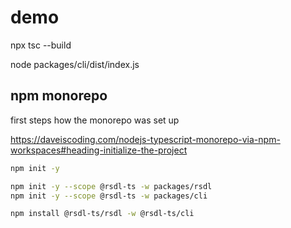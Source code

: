 # demo

npx tsc --build

 node packages/cli/dist/index.js


## npm monorepo

first steps how the monorepo was set up

https://daveiscoding.com/nodejs-typescript-monorepo-via-npm-workspaces#heading-initialize-the-project

```bash
npm init -y

npm init -y --scope @rsdl-ts -w packages/rsdl
npm init -y --scope @rsdl-ts -w packages/cli

npm install @rsdl-ts/rsdl -w @rsdl-ts/cli
```
